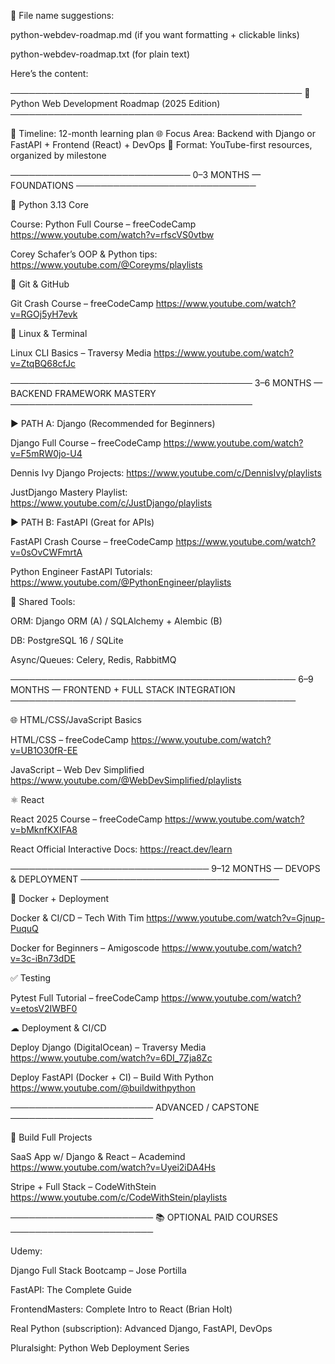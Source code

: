 📁 File name suggestions:

python-webdev-roadmap.md (if you want formatting + clickable links)

python-webdev-roadmap.txt (for plain text)

Here’s the content:

───────────────────────────────────────────────
🧠 Python Web Development Roadmap (2025 Edition)
───────────────────────────────────────────────

📅 Timeline: 12-month learning plan
🌐 Focus Area: Backend with Django or FastAPI + Frontend (React) + DevOps
🎯 Format: YouTube-first resources, organized by milestone

─────────────────────────────
0–3 MONTHS — FOUNDATIONS
─────────────────────────────

🔹 Python 3.13 Core

Course: Python Full Course – freeCodeCamp
https://www.youtube.com/watch?v=rfscVS0vtbw

Corey Schafer’s OOP & Python tips:
https://www.youtube.com/@Coreyms/playlists

🔹 Git & GitHub

Git Crash Course – freeCodeCamp
https://www.youtube.com/watch?v=RGOj5yH7evk

🔹 Linux & Terminal

Linux CLI Basics – Traversy Media
https://www.youtube.com/watch?v=ZtqBQ68cfJc

───────────────────────────────────────
3–6 MONTHS — BACKEND FRAMEWORK MASTERY
───────────────────────────────────────

▶ PATH A: Django (Recommended for Beginners)

Django Full Course – freeCodeCamp
https://www.youtube.com/watch?v=F5mRW0jo-U4

Dennis Ivy Django Projects:
https://www.youtube.com/c/DennisIvy/playlists

JustDjango Mastery Playlist:
https://www.youtube.com/c/JustDjango/playlists

▶ PATH B: FastAPI (Great for APIs)

FastAPI Crash Course – freeCodeCamp
https://www.youtube.com/watch?v=0sOvCWFmrtA

Python Engineer FastAPI Tutorials:
https://www.youtube.com/@PythonEngineer/playlists

🧰 Shared Tools:

ORM: Django ORM (A) / SQLAlchemy + Alembic (B)

DB: PostgreSQL 16 / SQLite

Async/Queues: Celery, Redis, RabbitMQ

──────────────────────────────────────────────
6–9 MONTHS — FRONTEND + FULL STACK INTEGRATION
──────────────────────────────────────────────

🌐 HTML/CSS/JavaScript Basics

HTML/CSS – freeCodeCamp
https://www.youtube.com/watch?v=UB1O30fR-EE

JavaScript – Web Dev Simplified
https://www.youtube.com/@WebDevSimplified/playlists

⚛️ React

React 2025 Course – freeCodeCamp
https://www.youtube.com/watch?v=bMknfKXIFA8

React Official Interactive Docs:
https://react.dev/learn

────────────────────────────────
9–12 MONTHS — DEVOPS & DEPLOYMENT
────────────────────────────────

🐳 Docker + Deployment

Docker & CI/CD – Tech With Tim
https://www.youtube.com/watch?v=Gjnup-PuquQ

Docker for Beginners – Amigoscode
https://www.youtube.com/watch?v=3c-iBn73dDE

✅ Testing

Pytest Full Tutorial – freeCodeCamp
https://www.youtube.com/watch?v=etosV2IWBF0

☁ Deployment & CI/CD

Deploy Django (DigitalOcean) – Traversy Media
https://www.youtube.com/watch?v=6DI_7Zja8Zc

Deploy FastAPI (Docker + CI) – Build With Python
https://www.youtube.com/@buildwithpython

───────────────────────
ADVANCED / CAPSTONE
───────────────────────

🧩 Build Full Projects

SaaS App w/ Django & React – Academind
https://www.youtube.com/watch?v=Uyei2iDA4Hs

Stripe + Full Stack – CodeWithStein
https://www.youtube.com/c/CodeWithStein/playlists

───────────────────────
📚 OPTIONAL PAID COURSES
───────────────────────

Udemy:

Django Full Stack Bootcamp – Jose Portilla

FastAPI: The Complete Guide

FrontendMasters: Complete Intro to React (Brian Holt)

Real Python (subscription): Advanced Django, FastAPI, DevOps

Pluralsight: Python Web Deployment Series